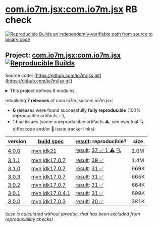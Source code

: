 [com.io7m.jsx:com.io7m.jsx](https://central.sonatype.com/artifact/com.io7m.jsx/com.io7m.jsx/versions) RB check
=======

[![Reproducible Builds](https://reproducible-builds.org/images/logos/rb.svg) an independently-verifiable path from source to binary code](https://reproducible-builds.org/)

## Project: [com.io7m.jsx:com.io7m.jsx](https://central.sonatype.com/artifact/com.io7m.jsx/com.io7m.jsx/versions) [![Reproducible Builds](https://img.shields.io/endpoint?url=https://raw.githubusercontent.com/jvm-repo-rebuild/reproducible-central/master/content/com/io7m/jsx/badge.json)](https://github.com/jvm-repo-rebuild/reproducible-central/blob/master/content/com/io7m/jsx/README.md)

Source code: [https://github.com/io7m/jsx.git](https://github.com/io7m/jsx.git)

<details><summary>This project defines 8 modules:</summary>

* [com.io7m.jsx:com.io7m.jsx](https://central.sonatype.com/artifact/com.io7m.jsx/com.io7m.jsx/4.0.0)
* [com.io7m.jsx:com.io7m.jsx.cmdline](https://central.sonatype.com/artifact/com.io7m.jsx/com.io7m.jsx.cmdline/4.0.0)
* [com.io7m.jsx:com.io7m.jsx.core](https://central.sonatype.com/artifact/com.io7m.jsx/com.io7m.jsx.core/4.0.0)
* [com.io7m.jsx:com.io7m.jsx.documentation](https://central.sonatype.com/artifact/com.io7m.jsx/com.io7m.jsx.documentation/4.0.0)
* [com.io7m.jsx:com.io7m.jsx.parser](https://central.sonatype.com/artifact/com.io7m.jsx/com.io7m.jsx.parser/4.0.0)
* [com.io7m.jsx:com.io7m.jsx.parser.api](https://central.sonatype.com/artifact/com.io7m.jsx/com.io7m.jsx.parser.api/4.0.0)
* [com.io7m.jsx:com.io7m.jsx.prettyprint](https://central.sonatype.com/artifact/com.io7m.jsx/com.io7m.jsx.prettyprint/4.0.0)
* [com.io7m.jsx:com.io7m.jsx.tests](https://central.sonatype.com/artifact/com.io7m.jsx/com.io7m.jsx.tests/4.0.0)
</details>

rebuilding **7 releases** of com.io7m.jsx:com.io7m.jsx:
- **6** releases were found successfully **fully reproducible** (100% reproducible artifacts :white_check_mark:),
- 1 had issues (some unreproducible artifacts :warning:, see eventual :mag: diffoscope and/or :memo: issue tracker links):

| version | [build spec](/BUILDSPEC.md) | [result](https://reproducible-builds.org/docs/jvm/): reproducible? | size |
| -- | --------- | ------ | -- |
| [4.0.0](https://central.sonatype.com/artifact/com.io7m.jsx/com.io7m.jsx/4.0.0/pom) | [mvn jdk21](com.io7m.jsx-4.0.0.buildspec) | [result](com.io7m.jsx-4.0.0.buildinfo): [37 :white_check_mark:  1 :warning:](com.io7m.jsx-4.0.0.buildcompare) [:mag:](com.io7m.jsx-4.0.0.diffoscope) | 2.0M |
| [3.1.1](https://central.sonatype.com/artifact/com.io7m.jsx/com.io7m.jsx/3.1.1/pom) | [mvn jdk17.0.7](com.io7m.jsx-3.1.1.buildspec) | [result](com.io7m.jsx-3.1.1.buildinfo): [39 :white_check_mark: ](com.io7m.jsx-3.1.1.buildcompare) | 1.4M |
| [3.1.0](https://central.sonatype.com/artifact/com.io7m.jsx/com.io7m.jsx/3.1.0/pom) | [mvn jdk17.0.7](com.io7m.jsx-3.1.0.buildspec) | [result](com.io7m.jsx-3.1.0.buildinfo): [31 :white_check_mark: ](com.io7m.jsx-3.1.0.buildcompare) | 669K |
| [3.0.3](https://central.sonatype.com/artifact/com.io7m.jsx/com.io7m.jsx/3.0.3/pom) | [mvn jdk17.0.7](com.io7m.jsx-3.0.3.buildspec) | [result](com.io7m.jsx-3.0.3.buildinfo): [31 :white_check_mark: ](com.io7m.jsx-3.0.3.buildcompare) | 665K |
| [3.0.2](https://central.sonatype.com/artifact/com.io7m.jsx/com.io7m.jsx/3.0.2/pom) | [mvn jdk17.0.7](com.io7m.jsx-3.0.2.buildspec) | [result](com.io7m.jsx-3.0.2.buildinfo): [31 :white_check_mark: ](com.io7m.jsx-3.0.2.buildcompare) | 664K |
| [3.0.1](https://central.sonatype.com/artifact/com.io7m.jsx/com.io7m.jsx/3.0.1/pom) | [mvn jdk17.0.4.1](com.io7m.jsx-3.0.1.buildspec) | [result](com.io7m.jsx-3.0.1.buildinfo): [31 :white_check_mark: ](com.io7m.jsx-3.0.1.buildcompare) | 699K |
| [3.0.0](https://central.sonatype.com/artifact/com.io7m.jsx/com.io7m.jsx/3.0.0/pom) | [mvn jdk17.0.3](com.io7m.jsx-3.0.0.buildspec) | [result](com.io7m.jsx-3.0.0.buildinfo): [30 :white_check_mark: ](com.io7m.jsx-3.0.0.buildcompare) | 381K |

<i>(size is calculated without javadoc, that has been excluded from reproducibility checks)</i>
